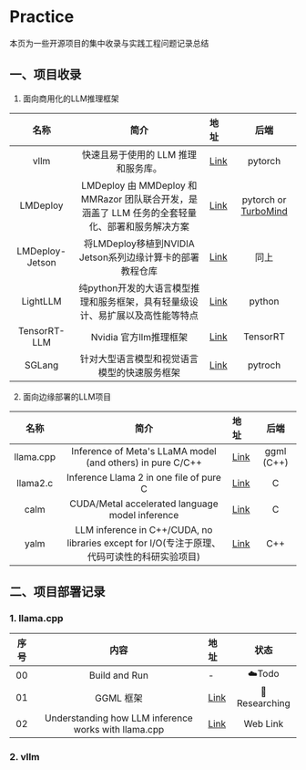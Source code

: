# Practice

本页为一些开源项目的集中收录与实践工程问题记录总结



## 一、项目收录

1. 面向商用化的LLM推理框架

| 名称  | 简介       | 地址    |后端|
|:---:|:----: |:--- |:---:|
| vllm | 快速且易于使用的 LLM 推理和服务库。|[Link](https://docs.vllm.ai/en/stable/)|pytorch|
| LMDeploy | LMDeploy 由 MMDeploy 和 MMRazor 团队联合开发，是涵盖了 LLM 任务的全套轻量化、部署和服务解决方案|[Link](https://github.com/InternLM/lmdeploy)|pytorch or [TurboMind](https://github.com/InternLM/lmdeploy/blob/main/docs/zh_cn/inference/turbomind.md)|
| LMDeploy-Jetson| 将LMDeploy移植到NVIDIA Jetson系列边缘计算卡的部署教程仓库|[Link](https://github.com/BestAnHongjun/LMDeploy-Jetson?tab=readme-ov-file)|同上|
| LightLLM | 纯python开发的大语言模型推理和服务框架，具有轻量级设计、易扩展以及高性能等特点 |[Link](https://github.com/ModelTC/lightllm)|python|
| TensorRT-LLM |Nvidia 官方llm推理框架 |[Link](https://github.com/NVIDIA/TensorRT-LLM)   |TensorRT |
| SGLang |针对大型语言模型和视觉语言模型的快速服务框架 |[Link](https://github.com/sgl-project/sglang)   |pytroch |


2. 面向边缘部署的LLM项目


| 名称  | 简介       | 地址    |后端|
|:---:|:----: |:--- |:---:|
| llama.cpp | Inference of Meta's LLaMA model (and others) in pure C/C++|[Link](https://github.com/ggerganov/llama.cpp)|ggml (C++)|
| llama2.c | Inference Llama 2 in one file of pure C |[Link](https://github.com/karpathy/llama2.c)| C|
| calm | CUDA/Metal accelerated language model inference |[Link](https://github.com/zeux/calm)| C|
| yalm |  LLM inference in C++/CUDA, no libraries except for I/O(专注于原理、代码可读性的科研实验项目) |[Link](https://github.com/andrewkchan/yalm)| C++|


## 二、项目部署记录

### 1. llama.cpp

| 序号 | 内容    | 地址    |状态|
|:---:|:----: |:--- |:---:|
| 00 | Build and Run|-|☁️Todo|
| 01 | GGML 框架|[Link](./GGML_Home.md)|🔬Researching|
| 02 |Understanding how LLM inference works with llama.cpp  |[Link](https://www.omrimallis.com/posts/understanding-how-llm-inference-works-with-llama-cpp/)|Web Link|




### 2. vllm
